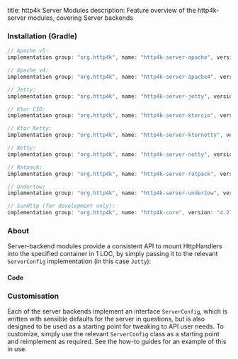 title: http4k Server Modules
description: Feature overview of the http4k-server modules, covering Server backends

### Installation (Gradle)

```groovy
// Apache v5: 
implementation group: "org.http4k", name: "http4k-server-apache", version: "4.27.1.0"

// Apache v4: 
implementation group: "org.http4k", name: "http4k-server-apache4", version: "4.27.1.0"

// Jetty: 
implementation group: "org.http4k", name: "http4k-server-jetty", version: "4.27.1.0"

// Ktor CIO: 
implementation group: "org.http4k", name: "http4k-server-ktorcio", version: "4.27.1.0"

// Ktor Netty: 
implementation group: "org.http4k", name: "http4k-server-ktornetty", version: "4.27.1.0"

// Netty: 
implementation group: "org.http4k", name: "http4k-server-netty", version: "4.27.1.0"

// Ratpack: 
implementation group: "org.http4k", name: "http4k-server-ratpack", version: "4.27.1.0"

// Undertow: 
implementation group: "org.http4k", name: "http4k-server-undertow", version: "4.27.1.0"

// SunHttp (for development only): 
implementation group: "org.http4k", name: "http4k-core", version: "4.27.1.0"
```

### About
Server-backend modules provide a consistent API to mount HttpHandlers into the specified container in 1 LOC, by 
simply passing it to the relevant `ServerConfig` implementation (in this case `Jetty`):

#### Code [<img class="octocat"/>](https://github.com/http4k/http4k/blob/master/src/docs/guide/reference/servers/example_http.kt)

<script src="https://gist-it.appspot.com/https://github.com/http4k/http4k/blob/master/src/docs/guide/reference/servers/example_http.kt"></script>

### Customisation
Each of the server backends implement an interface `ServerConfig`, which is written with sensible defaults for the server in questions, 
but is also designed to be used as a starting point for tweaking to API user needs. To customize, simply use the relevant `ServerConfig` 
class as a starting point and reimplement as required. See the how-to guides for an example of this in use.
